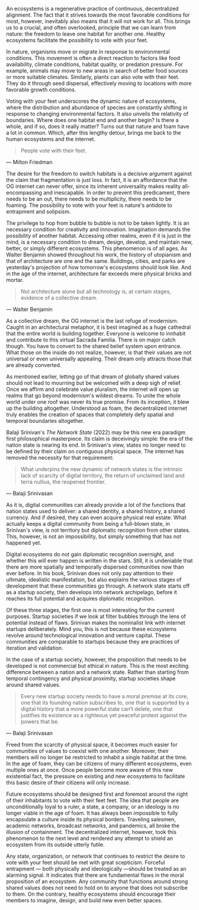 An ecosystems is a regenerative practice of continuous, decentralized alignment. The fact that it strives towards the most favorable conditions for most, however, inevitably also means that it will not work for all. This brings us to a crucial, and often overlooked, principle that we can learn from nature: the freedom to leave one habitat for another one. Healthy ecosystems facilitate the possibility to vote with your feet.

In nature, organisms move or migrate in response to environmental conditions. This movement is often a direct reaction to factors like food availability, climate conditions, habitat quality, or predation pressure. For example, animals may move to new areas in search of better food sources or more suitable climates. Similarly, plants can also vote with their feet. They do it through seed dispersal, effectively moving to locations with more favorable growth conditions.

Voting with your feet underscores the dynamic nature of ecosystems, where the distribution and abundance of species are constantly shifting in response to changing environmental factors. It also unveils the relativity of boundaries. Where does one habitat end and another begin? Is there a whole, and if so, does it really matter? Turns out that nature and foam have a lot in common. Which, after this lengthy detour, brings me back to the human ecosystems and the internet.

> People vote with their feet.

— Milton Friedman

The desire for the freedom to switch habitats is a decisive argument against the claim that fragmentation is just loss. In fact, it is an affordance that the OG internet can never offer, since its inherent universality makes reality all-encompassing and inescapable. In order to prevent this predicament, there needs to be an out, there needs to be multiplicity, there needs to be foaming. The possibility to vote with your feet is nature's antidote to entrapment and solipsism.

The privilege to hop from bubble to bubble is not to be taken lightly. It is an necessary condition for creativity and innovation. Imagination demands the possibility of another habitat. Accessing other realms, even if it is just in the mind, is a necessary condition to dream, design, develop, and maintain new, better, or simply different ecosystems. This phenomenon is of all ages. As Walter Benjamin showed throughout his work, the history of utopianism and that of architecture are one and the same. Buildings, cities, and parks are yesterday's projection of how tomorrow's ecosystems should look like. And in the age of the internet, architecture far exceeds mere physical bricks and mortar.

> Not architecture alone but all technology is, at certain stages, evidence of a collective dream.

— Walter Benjamin

As a collective dream, the OG internet is the last refuge of modernism. Caught in an architectural metaphor, it is best imagined as a huge cathedral that the entire world is building together. Everyone is welcome to innhabit and contribute to this virtual Sacrada Familia. There is on major catch though. You have to convert to the shared belief system upon entrance. What those on the inside do not realize, however, is that their values are not universal or even universally appealing. Their dream only attracts those that are already converted.

As mentioned earlier, letting go of that dream of globally shared values should not lead to mourning but be welcomed with a deep sigh of relief. Once we affirm and celebrate value pluralism, the internet will open up realms that go beyond modernism's wildest dreams. To unite the whole world under one roof was never its true promise. From its inception, it blew up the building altogether. Understood as foam, the decentralized internet truly enables the creation of spaces that completely defy spatial and temporal boundaries altogether.

Balaji Srinivan's *The Network State* (2022) may be this new era paradigm first philosophical masterpiece. Its claim is deceivingly simple: the era of the nation state is nearing its end. In Srinivan's view, states no longer need to be defined by their claim on contiguous physical space. The internet has removed the necessity for that requirement:

> What underpins the new dynamic of network states is the intrinsic lack of scarcity of digital territory, the return of unclaimed land and terra nullius, the reopened frontier.

— Balaji Srinivasan

As it is, digital communities can already provide a lot of the functions that nation states used to deliver: a shared identity, a shared history, a shared currency. And if desired, they can even acquire physical real estate. What actually keeps a digital community from being a full-blown state, in Srinivan's view, is not territory but diplomatic recognition from other states. This, however, is not an impossibility, but simply something that has not happened yet.

Digital ecosystems do not gain diplomatic recognition overnight, and whether this will ever happen is written in the stars. Still, it is undeniable that there are more spatially and temporally dispersed communities now than ever before. In his book, Srinivan does not only pay attention to their ultimate, idealistic manifestation, but also explains the various stages of development that these communities go through. A network state starts off as a startup society, then develops into network archipelago, before it reaches its full potential and acquires diplomatic recognition.

Of these three stages, the first one is most interesting for the current purposes. Startup societies if we look at filter bubbles through the lens of potential instead of flaws. Srinivan makes the nominalist link with internet startups deliberately. Mind you, this is not because these ecosystems revolve around technological innovation and venture capital. These communities are comparable to startups because they are practices of iteration and validation.

In the case of a startup society, however, the proposition that needs to be developed is not commercial but ethical in nature. This is the most exciting difference between a nation and a network state. Rather than starting from temporal contingency and physical proximity, startup societies shape around shared values.

> Every new startup society needs to have a moral premise at its core, one that its founding nation subscribes to, one that is supported by a digital history that a more powerful state can’t delete, one that justifies its existence as a righteous yet peaceful protest against the powers that be.

— Balaji Srinivasan

Freed from the scarcity of physical space, it becomes much easier for communities of values to coexist with one another. Moreover, their members will no longer be restricted to inhabit a single habitat at the time. In the age of foam, they can be citizens of many different ecosystems, even multiple ones at once. Once people become more aware of this new existential fact, the pressure on existing and new ecosystems to facilitate this basic desire of their citizens will only increase.

Future ecosystems should be designed first and foremost around the right of their inhabitants to vote with their feet feet. The idea that people are unconditionally loyal to a ruler, a state, a company, or an ideology is no longer viable in the age of foam. It has always been impossible to fully encapsulate a culture inside its physical borders. Traveling salesmen, academic networks, broadcast networks, and pandemics, all broke the illusion of containment. The decentralized internet, however, took this phenomenon to the next level and rendered any attempt to shield an ecosystem from its outside utterly futile.

Any state, organization, or network that continues to restrict the desire to vote with your feet should be met with great scepticism. Forceful entrapment — both physically and ideologically —should be treated as an alarming signal. It indicates that there are fundamental flaws in the moral proposition of an ecosystem. Any community that functions around strong shared values does not need to hold on to anyone that does not subscribe to them. On the contrary, healthy ecosystems should encourage their members to imagine, design, and build new even better spaces.
